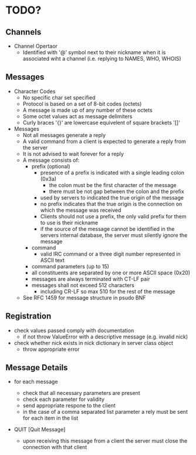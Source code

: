 # TODO?

## Channels
- Channel Opertaor
    - Identified with '@' symbol next to their nickname when it is associated wiht a channel (i.e. replying to NAMES, WHO, WHOIS)

## Messages
- Character Codes
    - No specific char set specified
    - Protocol is based on a set of 8-bit codes (octets)
    - A message is made up of any number of these octets
    - Some octet values act as message delimiters
    - Curly braces '{}' are lowercase equivelent of square brackets '[]'
- Messages
    - Not all messages generate a reply
    - A valid command from a client is expected to generate a reply from the server
    - It is not advised to wait forever for a reply
    - A message consists of:
        - prefix (optional)
            - presence of a prefix is indicated with a single leading colon (0x3a)
                - the colon must be the first character of the message
                - there must be not gap between the colon and the prefix
            - used by servers to indicated the true origin of the message
            - no prefix indicates that the true origin is the connection on which the message was received
            - Clients should not use a prefix, the only valid prefix for them to use is their nickname
            - if the source of the message cannot be identified in the servers internal database, the server must silently ignore the message
        - command
            - valid IRC command or a three digit number represented in ASCII text
        - command parameters (up to 15)
        - all constituents are separated by one or more ASCII space (0x20)
        - messages are always terminated with CT-LF pair
        - messages shall not exceed 512 characters
            - including CR-LF so max 510 for the rest of the message
    - See RFC 1459 for message structure in psudo BNF

## Registration
- check values passed comply with documentation
    - if not throw ValueError with a descriptive message (e.g. invalid nick)
- check whether nick exists in nick dictionary in server class object
    - throw appropriate error

## Message Details
- for each message
    - check that all necessary parameters are present
    - check each parameter for validity
    - send appropriate respone to the client
    - in the case of a comma separated list parameter a rely must be sent for each item in the list

- QUIT [Quit Message]
    - upon receiving this message from a client the server must close the connection with that client